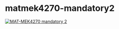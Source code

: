 # matmek4270-mandatory2

[![MAT-MEK4270 mandatory 2](https://github.com/karensamseth/matmek4270-mandatory2/actions/workflows/main.yml/badge.svg)](https://github.com/karensamseth/matmek4270-mandatory2/actions/workflows/main.yml)

